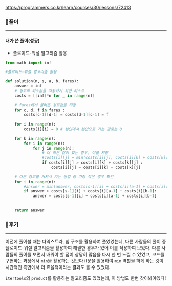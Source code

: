 <https://programmers.co.kr/learn/courses/30/lessons/72413>



### 📌풀이

----

#### 내가 쓴 풀이(성공)

- 플로이드-워셜 알고리즘 활용

```python
from math import inf

#플로이드-워셜 알고리즘 활용

def solution(n, s, a, b, fares):
    answer = inf
    # 경로의 최소값을 저장하기 위한 리스트
    costs = [[inf]*n for _ in range(n)]
    
    # fares에서 불러온 경로값을 저장
    for c, d, f in fares :
        costs[c-1][d-1] = costs[d-1][c-1] = f
    
    for i in range(n):
        costs[i][i] = 0 # 본인에서 본인으로 가는 경로는 0
    
    for k in range(n):
        for i in range(n):
            for j in range(n):
                # 더 작은 값이 있는 경우, 이를 저장
                #costs[i][j] = min(costs[i][j], costs[i][k] + costs[k][j])
                if costs[i][j] > costs[i][k] + costs[k][j] :
                    costs[i][j] = costs[i][k] + costs[k][j]
    
    # 다른 경로를 거쳐서 가는 방법 중 가장 작은 경우 확인
    for i in range(n):
        #answer = min(answer, costs[s-1][i] + costs[i][a-1] + costs[i][b-1])
        if answer > costs[s-1][i] + costs[i][a-1] + costs[i][b-1]: 
            answer = costs[s-1][i] + costs[i][a-1] + costs[i][b-1]
        
        
    return answer
```







### 📌후기

------

이전에 풀어볼 때는 다익스트라, 힙 구조를 활용하여 풀었었는데, 다른 사람들의 풀이 중 플로이드-워셜 알고리즘을 활용하여 해결한 경우가 있어 이를 적용하여 보았다. 다른 사람들의 풀이를 보면서 배워야 할 점이 상당히 많음을 다시 한 번 느낄 수 있었고, 코드를 구현하는 과정에서 `min`을 활용하는 것보다 if문을 활용하여 `min` 역할을 하게 하는 것이 시간적인 측면에서 더 효율적이라는 결과도 볼 수 있었다.

`itertools`의 `product`를 활용하는 알고리즘도 있었는데, 이 방법도 한번 찾아봐야겠다!

